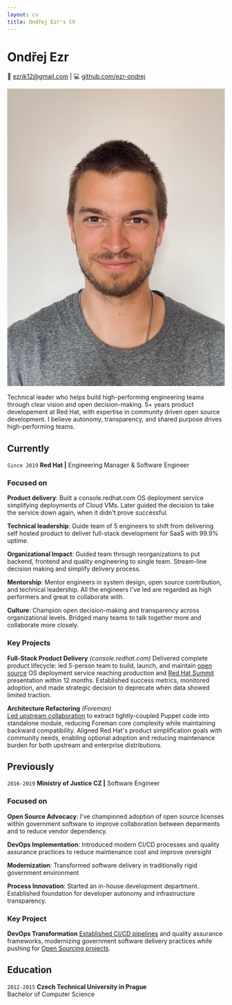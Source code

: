 ```yaml
---
layout: cv
title: Ondřej Ezr's CV
---
```

# Ondřej Ezr

<div id="webaddress">
📧 <a href="mailto:ezrik12@gmail.com">ezrik12@gmail.com</a>
| 💻 <a href="https://github.com/ezr-ondrej">github.com/ezr-ondrej</a>
</div>

![Photo of me](/assets/images/ondrej-photo.jpg)

<p id="summary">
Technical leader who helps build high-performing engineering teams through clear vision and open decision-making. 5+ years product developement at Red Hat, with expertise in community driven open source development. I believe autonomy, transparency, and shared purpose drives high-performing teams.
</p>

## Currently

`Since 2019`
**Red Hat |** Engineering Manager & Software Engineer

### Focused on

**Product delivery**: Built a console.redhat.com OS deployment service simplifying deployments of Cloud VMs.
Later guided the decision to take the service down again, when it didn't prove successful.

**Technical leadership**: Guide team of 5 engineers to shift from delivering self hosted product to deliver full-stack development for SaaS with 99.9% uptime.

**Organizational Impact**: Guided team through reorganizations to put backend, frontend and quality engineering to single team.
Stream-line decision making and simplify delivery process.

**Mentorship**: Mentor engineers in system design, open source contribution, and technical leadership. All the engineers I've led are regarded as high performers and great to collaborate with.

**Culture**: Champion open decision-making and transparency across organizational levels. Bridged many teams to talk together more and collaborate more closely.


### Key Projects

**Full-Stack Product Delivery** *(console.redhat.com)*
Delivered complete product lifecycle: led 5-person team to build, launch, and maintain [open source](https://github.com/RHEnVision/) OS deployment service reaching production and [Red Hat Summit]((https://youtu.be/0LCmCkwRcOE?si=SfuSF-xitcVsNcCt&t=1695)) presentation within 12 months. Established success metrics, monitored adoption, and made strategic decision to deprecate when data showed limited traction.

**Architecture Refactoring** *(Foreman)*  
[Led upstream collaboration](https://community.theforeman.org/t/puppet-plugin-release-and-its-future/22335) to extract tightly-coupled Puppet code into standalone module, reducing Foreman core complexity while maintaining backward compatibility. Aligned Red Hat's product simplification goals with community needs, enabling optional adoption and reducing maintenance burden for both upstream and enterprise distributions.

## Previously
`2016-2019`
**Ministry of Justice CZ |** Software Engineer

### Focused on

**Open Source Advocacy**: I've championed adoption of open source licenses within government software to improve collaboration between deparments and to reduce vendor dependency.

**DevOps Implementation**: Introduced modern CI/CD processes and quality assurance practices to reduce maintenance cost and improve oversight

**Modernization**: Transformed software delivery in traditionally rigid government environment

**Process Innovation**: Started an in-house development department. Established foundation for developer autonomy and infrastructure transparency.


### Key Project

**DevOps Transformation**
[Established CI/CD pipelines](https://archiv.isss.cz/archiv/2020/do/watch?id=52) and quality assurance frameworks, modernizing government software delivery practices while pushing for [Open Sourcing projects](https://github.com/ministryofjusticecz).

## Education

`2012-2015`
**Czech Technical University in Prague**  
Bachelor of Computer Science

<!-- ### Footer

Last updated: May 2025 -->


